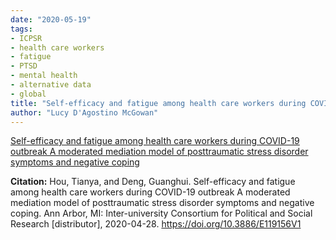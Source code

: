 ```yaml
---
date: "2020-05-19"
tags:
- ICPSR
- health care workers
- fatigue
- PTSD
- mental health
- alternative data
- global
title: "Self-efficacy and fatigue among health care workers during COVID-19 outbreak A moderated mediation model of posttraumatic stress disorder symptoms and negative coping"
author: "Lucy D'Agostino McGowan"
---
```


[Self-efficacy and fatigue among health care workers during COVID-19 outbreak A moderated mediation model of posttraumatic stress disorder symptoms and negative coping](https://www.openicpsr.org/openicpsr/project/119156/version/V1/view)

**Citation:**
Hou, Tianya, and Deng, Guanghui. Self-efficacy and fatigue among health care workers during COVID-19 outbreak A moderated mediation model of posttraumatic stress disorder symptoms and negative coping. Ann Arbor, MI: Inter-university Consortium for Political and Social Research [distributor], 2020-04-28. https://doi.org/10.3886/E119156V1